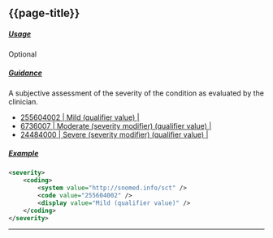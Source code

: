 ## {{page-title}}

<h5><ins>Usage</ins></h5>

<span class="mro-circle optional" title="Optional"></span> Optional

<h5><ins>Guidance</ins></h5>

A subjective assessment of the severity of the condition as evaluated by the clinician.

- [255604002 | Mild (qualifier value) |](https://termbrowser.nhs.uk/?perspective=full&conceptId1=255604002)
- [6736007 | Moderate (severity modifier) (qualifier value) |](https://termbrowser.nhs.uk/?perspective=full&conceptId1=6736007)
- [24484000 | Severe (severity modifier) (qualifier value) |](https://termbrowser.nhs.uk/?perspective=full&conceptId1=24484000)

<h5><ins>Example</ins></h5>

```xml
<severity>
    <coding>
        <system value="http://snomed.info/sct" />
        <code value="255604002" />
        <display value="Mild (qualifier value)" />
    </coding>
</severity>
```

---